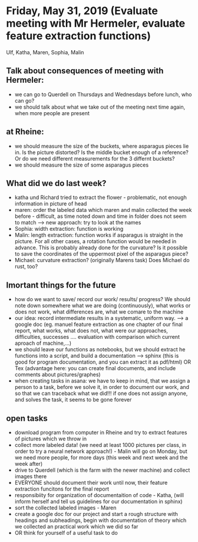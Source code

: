 # Friday, May 31, 2019 (Evaluate meeting with Mr Hermeler, evaluate feature extraction functions)

Ulf, Katha, Maren, Sophia, Malin 

## Talk about consequences of meeting with Hermeler: 
- we can go to Querdell on Thursdays and Wednesdays before lunch, who can go?
- we should talk about what we take out of the meeting next time again, when more people are present

## at Rheine:
- we should measure the size of the buckets, where asparagus pieces lie in. Is the picture distorted? Is the middle bucket enough of a reference? Or do we need different measurements 
for the 3 differnt buckets? 
- we should measure the size of some asparagus pieces

## What did we do last week?
- katha und Richard tried to extract the flower - problematic, not enough information in picture of head
- maren: order the labeled data which maren and malin collected the week before - difficult, as time noted down and time in folder does not seem to match 
--> new approach: try to look at the names 
- Sophia: width extraction: function is working
- Malin: length extraction: function works if asparagus is straight in the picture. For all other cases, a rotation function would be needed in advance. 
This is probably already done for the curvature? Is it possible to save the coordinates of the uppermost pixel of the asparagus piece? 
- Michael: curvature extraction? (originally Marens task) Does Michael do rust, too? 

## Imortant things for the future
- how do we want to save/ record our work/ results/ progress? We should note down somewhere what we are doing (continuously), what works or does not work, 
what differences are, what we comare to the machine
- our idea: record intermediate results in a systematic, uniform way. 
--> a google doc (eg. manuel feature extraction as one chapter of our final report, what works, what does not, what were our approaches, difficulties, successes .... evaluation with comparison which current aproach of machine,...)
- we should leave our functions as notebooks, but we should extract he functions into a script, and build a documentation 
--> sphinx (this is good for program documentation, and you can extract it as pdf/html) OR Tex (advantage here: you can create final documents, and include comments about pictures/graphes)
- when creating tasks in asana: we have to keep in mind, that we assign a person to a task, before we solve it, in order to document our work, and so that we can traceback what we did!!! 
if one does not assign anyone, and solves the task, it seems to be gone forever

## open tasks
- download program from computer in Rheine and try to extract features of pictures which we throw in
- collect more labeled data! (we need at least 1000 pictures per class, in order to try a neural network approach!) - Malin will go on Monday, but we need more people, for more days (this week and next week and the week after) 
- drive to Querdell (which is the farm with the newer machine) and collect images there
- EVERYONE should document their work until now, their feature extraction funcitons for the final report
- responsibiity for organization of documentaition of code  - Katha, (will inform herself and tell us guidelines for our documentation in sphinx) 
- sort the collected labeled images  - Maren
- create a google doc for our project and start a rough structure with headings and subheadings, begin with documentation of theory which we collected an practical work which we did so far
- OR think for yourself of a useful task to do 
